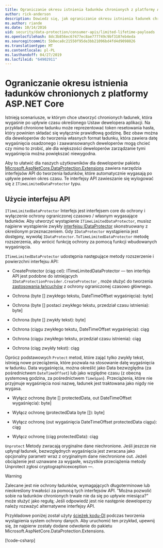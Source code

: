 ```yaml
---
title: Ograniczanie okresu istnienia ładunków chronionych z platformy ASP.NET Core
author: rick-anderson
description: Dowiedz się, jak ograniczanie okresu istnienia ładunek chronionych za pomocą interfejsów API do ochrony danych usługi ASP.NET Core.
ms.author: riande
ms.date: 10/14/2016
uid: security/data-protection/consumer-apis/limited-lifetime-payloads
ms.openlocfilehash: 8dc3b856ec67477ec8ae777749c9bf3107eb4eda
ms.sourcegitcommit: 5b0eca8c21550f95de3bb21096bd4fd4d9098026
ms.translationtype: MT
ms.contentlocale: pl-PL
ms.lasthandoff: 04/27/2019
ms.locfileid: "64902911"
---
```

# <a name="limit-the-lifetime-of-protected-payloads-in-aspnet-core"></a>Ograniczanie okresu istnienia ładunków chronionych z platformy ASP.NET Core

Istnieją scenariusze, w którym chce utworzyć chronionych ładunek, która wygaśnie po upływie czasu określonego Ustaw dewelopera aplikacji. Na przykład chronione ładunku może reprezentować token resetowania hasła, który powinien składać się wyłącznie prawidłową godzinę. Bez obaw można dla deweloperów do tworzenia własnych format ładunku, która zawiera datę wygaśnięcia osadzonego i zaawansowanych deweloperów mogą chcieć czy mimo to zrobić, ale dla większości deweloperów zarządzanie tymi wygaśnięcia można powiększać niewygodna.

Aby to ułatwić dla naszych użytkowników dla deweloperów pakietu [Microsoft.AspNetCore.DataProtection.Extensions](https://www.nuget.org/packages/Microsoft.AspNetCore.DataProtection.Extensions/) zawiera narzędzia interfejsów API do tworzenia ładunków, które automatycznie wygasają po upływie pewien okres czasu. Te interfejsy API zawieszanie się wylogować się z `ITimeLimitedDataProtector` typu.

## <a name="api-usage"></a>Użycie interfejsu API

`ITimeLimitedDataProtector` Interfejs jest interfejsem core do ochrony i wyłączenie ochrony ograniczonej czasowo / własnym wygasające ładunków. Aby utworzyć wystąpienie `ITimeLimitedDataProtector`, musisz najpierw wystąpienie zwykły [interfejsu IDataProtector](xref:security/data-protection/consumer-apis/overview) skonstruowany z określonym przeznaczeniem. Gdy `IDataProtector` wystąpienia jest dostępny, wywołaj `IDataProtector.ToTimeLimitedDataProtector` metodę rozszerzenia, aby wrócić funkcję ochrony za pomocą funkcji wbudowanych wygaśnięcia.

`ITimeLimitedDataProtector` udostępnia następujące metody rozszerzenie i powierzchni interfejsu API:

* CreateProtector (ciąg cel): ITimeLimitedDataProtector — ten interfejs API jest podobne do istniejących `IDataProtectionProvider.CreateProtector` , może służyć do tworzenia [zastosowania łańcuchów](xref:security/data-protection/consumer-apis/purpose-strings) z ochrony ograniczonej czasowo głównego.

* Ochrona (byte [] zwykłego tekstu, DateTimeOffset wygaśnięcia): byte]

* Ochrona (byte [] postaci zwykłego tekstu, przedział czasu istnienia): byte]

* Ochrona (byte [] zwykły tekst): byte]

* Ochrona (ciągu zwykłego tekstu, DateTimeOffset wygaśnięcia): ciąg

* Ochrona (ciągu zwykłego tekstu, przedział czasu istnienia): ciąg

* Ochrona (ciąg zwykły tekst): ciąg

Oprócz podstawowych `Protect` metod, które zająć tylko zwykły tekst, istnieją nowe przeciążenia, które pozwala na stosowanie datę wygaśnięcia w ładunku. Data wygaśnięcia, można określić jako Data bezwzględna (za pośrednictwem `DateTimeOffset`) lub jako względne czasu (z obecną systemową godzina, za pośrednictwem `TimeSpan`). Przeciążenia, które nie przyjmuje wygaśnięcia nosi nazwę, ładunek jest traktowana jako nigdy nie wygasa.

* Wyłącz ochronę (byte [] protectedData, out DateTimeOffset wygaśnięcia): byte]

* Wyłącz ochronę (protectedData byte []): byte]

* Wyłącz ochronę (out wygaśnięcia DateTimeOffset protectedData ciągu): ciąg

* Wyłącz ochronę (ciąg protectedData): ciąg

`Unprotect` Metody zwracają oryginalne dane niechronione. Jeśli jeszcze nie upłynął ładunek, bezwzględnych wygaśnięcia jest zwracana jako opcjonalny parametr wraz z oryginalnym dane niechronione out. Jeżeli obciążenie jest uznawane za wygasłe, wszystkie przeciążenia metody Unprotect zgłosi cryptographicexception —.

>[!WARNING]
> Zalecane jest nie ochrony ładunków, wymagających długoterminowe lub nieokreślony trwałości za pomocą tych interfejsów API. "Można pozwolić sobie na ładunków chronionych trwale nie da się po upływie miesiąca?" może służyć jako regułą; Jeśli odpowiedź jest nie następnie deweloperzy należy rozważyć alternatywne interfejsy API.

Przykładowe poniżej został użyty [ścieżek kodu-DI](xref:security/data-protection/configuration/non-di-scenarios) podczas tworzenia wystąpienia system ochrony danych. Aby uruchomić ten przykład, upewnij się, że najpierw zostały dodane odwołanie do pakietu Microsoft.AspNetCore.DataProtection.Extensions.

[!code-csharp[](limited-lifetime-payloads/samples/limitedlifetimepayloads.cs)]
